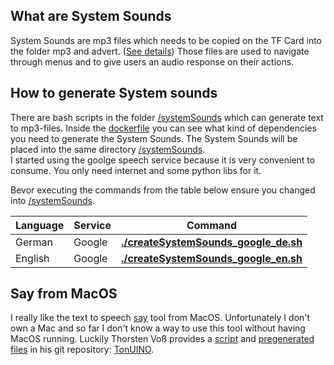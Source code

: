 ## What are System Sounds
System Sounds are mp3 files which needs to be copied on the TF Card into the folder mp3 and advert. ([See details](MicroCard-README.md
)) Those files are used to navigate through menus and to give users an audio response on their actions.

## How to generate System sounds
There are bash scripts in the folder [/systemSounds](/systemSounds) which can generate text to mp3-files. Inside the [dockerfile](/docker/Dockerfile) you can see what kind of dependencies you need to generate the System Sounds. The System Sounds will be placed into the same directory [/systemSounds](/systemSounds). <br />
I started using the goolge speech service because it is very convenient to consume. You only need internet and some python libs for it.

Bevor executing the commands from the table below ensure you changed into [/systemSounds](/systemSounds). 

| Language | Service | Command | 
| ---|---|---|
|German|Google|**[./createSystemSounds_google_de.sh](/systemSounds/createSystemSounds_google_de.sh)**|
|English|Google|**[./createSystemSounds_google_en.sh](/systemSounds/createSystemSounds_google_en.sh)**|

## Say from MacOS
I really like the text to speech [say](https://ss64.com/osx/say.html) tool from MacOS. Unfortunately I don't own a Mac and so far I don't know a way to use this tool without having MacOS running. Luckily Thorsten Voß provides a [script](https://github.com/xfjx/TonUINO/blob/master/create-soundfiles.sh) and [pregenerated files](https://github.com/xfjx/TonUINO/tree/master/SD-Karte) in his git repository: [TonUINO](https://github.com/xfjx/TonUINO).
